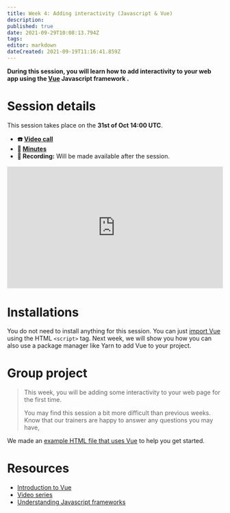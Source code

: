 ```yaml
---
title: Week 4: Adding interactivity (Javascript & Vue)
description: 
published: true
date: 2021-09-29T10:08:13.794Z
tags: 
editor: markdown
dateCreated: 2021-09-19T11:16:41.859Z
---
```


**During this session, you will learn how to add interactivity to your web app using the [Vue](https://v3.vuejs.org) Javascript framework .**

# Session details
This session takes place on the **31st of Oct 14:00 UTC**.
- **☎️ [Video call](https://meet.google.com/fzg-rqep-sdz)**
- **📝 [Minutes](https://docs.google.com/document/d/12G0OqUMKQNQEKJqPngSckE92mSmy9wjwKWgNFnp65zA/edit?usp=sharing)**
- **🔴 Recording:** Will be made available after the session.

<div style="position: relative;padding-bottom: 56.25%;height: 0;margin-top:16px;">
  <iframe src="https://pitch.com/embed/ed7b15da-c6ba-4f70-9db6-cccb4b26be4e" allow="fullscreen" allowfullscreen="" width="100%" height="100%" style="border:0;position: absolute;top: 0;left: 0;"></iframe>
</div>

# Installations
You do not need to install anything for this session. You can just [import Vue](https://vuejs.org/v2/guide/installation.html#CDN) using the HTML ```<script>``` tag. Next week, we will show you how you can also use a package manager like Yarn to add Vue to your project.

# Group project
> This week, you will be adding some interactivity to your web page for the first time.
>
> You may find this session a bit more difficult than previous weeks. Know that our trainers are happy to answer any questions you may have,

We made an [example HTML file that uses Vue](https://github.com/activisthandbook/web-dev-course/blob/main/week-4/example.html) to help you get started.

# Resources
- [Introduction to Vue](https://v3.vuejs.org/guide/introduction.html)
- [Video series](https://www.vuemastery.com/courses/intro-to-vue-3/intro-to-vue3/)
- [Understanding Javascript frameworks](https://developer.mozilla.org/en-US/docs/Learn/Tools_and_testing/Client-side_JavaScript_frameworks)